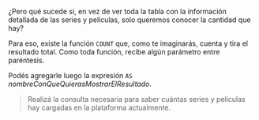 ¿Pero qué sucede si, en vez de ver toda la tabla con la información detallada de las series y películas, solo queremos conocer la cantidad que hay?

Para eso, existe la función `COUNT` que, como te imaginarás, cuenta y tira el resultado total. Como toda función, recibe algún parámetro entre paréntesis.

Podés agregarle luego la expresión `AS` _nombreConQueQuierasMostrarElResultado_.

> Realizá la consulta necesaria para saber cuántas series y películas hay cargadas en la plataforma actualmente.

